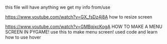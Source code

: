 this file will have anything we get my info from/use



https://www.youtube.com/watch?v=GX_fsDz4j8A
how to resize screen


https://www.youtube.com/watch?v=GMBqjxcKogA
HOW TO MAKE A MENU SCREEN IN PYGAME!
use this to make menu screen! used  code and learn how to use hover
